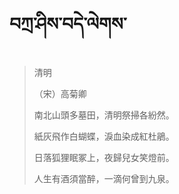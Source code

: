 # བཀྲ་ཤིས་བདེ་ལེགས་
> 清明
> 
> （宋）高菊卿
> 
> 南北山頭多墓田，清明祭掃各紛然。
> 
> 紙灰飛作白蝴蝶，淚血染成紅杜鵑。
> 
> 日落狐狸眠冢上，夜歸兒女笑燈前。
> 
> 人生有酒須當醉，一滴何曾到九泉。
>